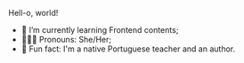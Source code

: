 Hell-o, world!

- 🎨 I’m currently learning Frontend contents;
- 👩🏽‍🦱 Pronouns: She/Her;
- 📖 Fun fact: I'm a native Portuguese teacher and an author.

